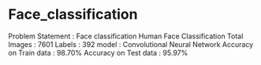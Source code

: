 # Face_classification
Problem Statement  : Face classification 
Human Face Classification
Total Images : 7601
Labels : 392
model : Convolutional Neural Network
Accuracy on Train data : 98.70%
Accuracy on Test data : 95.97%
 
